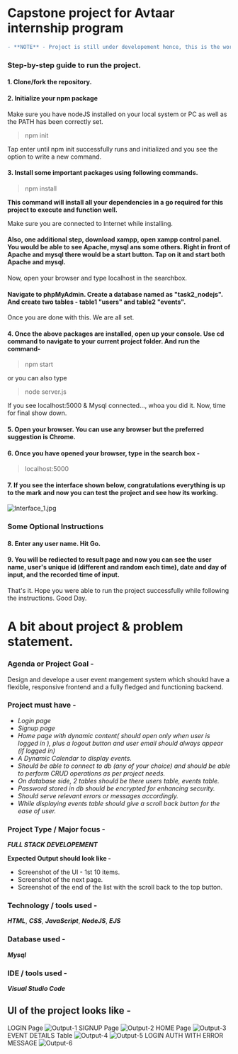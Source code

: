 # Capstone project for Avtaar internship program

```diff
- **NOTE** - Project is still under developement hence, this is the work i have finished untill now.
```


### Step-by-step guide to run the project.


#### 1. Clone/fork the repository.

#### 2. Initialize your npm package 

 Make sure you have nodeJS installed on your local system or PC as well as the PATH has been correctly set.

> npm init

 Tap enter until npm init successfully runs and initialized and you see the option to write a new command.

#### 3. Install some important packages using following commands.

> npm install

__This command will install all your dependencies in a go required for this project to execute and function well.__

 Make sure you are connected to Internet while installing.



#### Also, one additional step, download xampp, open xampp control panel. You would be able to see Apache, mysql ans some others. Right in front of Apache and mysql there would be a start button. Tap on it and start both Apache and mysql.

Now, open your browser and type localhost in the searchbox.

#### Navigate to phpMyAdmin. Create a database named as "task2_nodejs". And create two tables - table1 "users" and table2 "events".

Once you are done with this. We are all set.


#### 4. Once the above packages are installed, open up your console. Use cd command to navigate to your current project folder. And run the command-

> npm start

or you can also type 

> node server.js

 If you see localhost:5000 & Mysql connected..., whoa you did it. Now, time for final show down.

#### 5. Open your browser. You can use any browser but the preferred suggestion is Chrome.

#### 6. Once you have opened your browser, type in the search box -

> localhost:5000

#### 7. If you see the interface shown below, congratulations everything is up to the mark and now you can test the project and see how its working.

![Interface_1.jpg](https://github.com/Apurva-official/capstone/blob/main/Output%20images/Login.png)



### Some Optional Instructions

#### 8. Enter any user name. Hit Go.

#### 9. You will be rediected to result page and now you can see the user name, user's unique id (different and random each time), date and day of input, and the recorded time of input. 

 That's it. Hope you were able to run the project successfully while following the instructions. Good Day.


# A bit about project & problem statement.

### Agenda or Project Goal -

Design and develope a user event mangement system which shoukd have a flexible, responsive frontend and a fully fledged and functioning backend.

### Project must have -
* _Login page_ 
* _Signup page_ 
* _Home page with dynamic content( should open only when user is logged in ), plus a logout button and user email should always appear (if logged in)_
* _A Dynamic Calendar to display events._ 
* _Should be able to connect to db (any of your choice) and should be able to perform CRUD operations as per project needs._ 
* _On database side, 2 tables should be there users table, events table._ 
* _Password stored in db should be encrypted for enhancing security._ 
* _Should serve relevant errors or messages accordingly._ 
* _While displaying events table should give a scroll back button for the ease of user._ 



### Project Type / Major focus -

  **_FULL STACK DEVELOPEMENT_**

**Expected Output should look like -**

  * Screenshot of the UI - 1st 10 items.
  * Screenshot of the next page.
  * Screenshot of the end of the list with the scroll back to the top button.

### Technology / tools used - 
**_HTML_**, **_CSS_**, **_JavaScript_**, **_NodeJS_**, **_EJS_**

### Database used -
**_Mysql_**

### IDE / tools used -
**_Visual Studio Code_**



## UI of the project looks like - 

LOGIN Page
![Output-1](https://github.com/Apurva-official/capstone/blob/main/Output%20images/Login.png)
SIGNUP Page
![Output-2](https://github.com/Apurva-official/capstone/blob/main/Output%20images/signup.png)
HOME Page
![Output-3](https://github.com/Apurva-official/capstone/blob/main/Output%20images/calendar.png)
EVENT DETAILS Table
![Output-4](https://github.com/Apurva-official/capstone/blob/main/Output%20images/event.png)
![Output-5](https://github.com/Apurva-official/capstone/blob/main/Output%20images/eventScroll.png)
LOGIN AUTH WITH ERROR MESSAGE
![Output-6](https://github.com/Apurva-official/capstone/blob/main/Output%20images/loginAuth.png)

